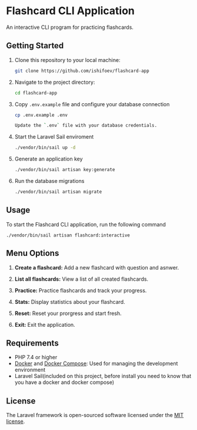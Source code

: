 # Flashcard CLI Application

An interactive CLI program for practicing flashcards.

## Getting Started

1. Clone this repository to your local machine:

   ```bash
   git clone https://github.com/ishifoev/flashcard-app

2. Navigate to the project directory:
 
   ```bash
   cd flashcard-app

3. Copy `.env.example` file and configure your database connection

    ```bash 
    cp .env.example .env

    Update the `.env` file with your database credentials. 

4. Start the Laravel Sail enviroment

    ```bash
    ./vendor/bin/sail up -d

5. Generate an application key

    ```bash
    ./vendor/bin/sail artisan key:generate

6. Run the database migrations
   
   ```bash
   ./vendor/bin/sail artisan migrate

## Usage

To start the Flashcard CLI application, run the following command

    ./vendor/bin/sail artisan flashcard:interactive

## Menu Options

1. **Create a flashcard:** Add a new flashcard with question and asnwer.

2. **List all flashcards:** View a list of all created flashcards.

3. **Practice:** Practice flashcards and track your progress.

4. **Stats:** Display statistics about your flashcard.

5. **Reset:** Reset your prorgress and start fresh.

6. **Exit:** Exit the application.

## Requirements 

- PHP 7.4 or higher 
- [Docker](https://www.docker.com/) and [Docker Compose](https://docs.docker.com/compose/): Used for managing the development environment
- Laravel Sail(included on this project, before install you need to know that you have a docker and docker compose)

## License

The Laravel framework is open-sourced software licensed under the [MIT license](https://opensource.org/licenses/MIT).

